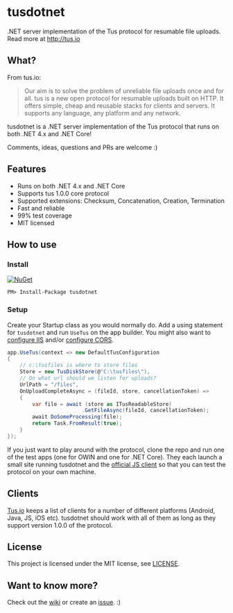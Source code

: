 # tusdotnet
.NET server implementation of the Tus protocol for resumable file uploads. Read more at http://tus.io

## What?
From tus.io:
>Our aim is to solve the problem of unreliable file uploads once and for all. tus is a new open protocol for resumable uploads built on HTTP. It offers simple, cheap and reusable stacks for clients and servers. It supports any language, any platform and any network.

tusdotnet is a .NET server implementation of the Tus protocol that runs on both .NET 4.x and .NET Core!

Comments, ideas, questions and PRs are welcome :)

## Features
* Runs on both .NET 4.x and .NET Core
* Supports tus 1.0.0 core protocol
* Supported extensions: Checksum, Concatenation, Creation, Termination
* Fast and reliable
* 99% test coverage
* MIT licensed

## How to use

### Install

[![NuGet](https://img.shields.io/nuget/v/tusdotnet.svg)](https://www.nuget.org/packages/tusdotnet)

``PM> Install-Package tusdotnet``

### Setup

Create your Startup class as you would normally do. Add a using statement for `tusdotnet` and run `UseTus` on the app builder. You might also want to [configure IIS](https://github.com/smatsson/tusdotnet/wiki/Configure-IIS) and/or [configure CORS](https://github.com/smatsson/tusdotnet/wiki/Cross-domain-requests-(CORS)).

```csharp
app.UseTus(context => new DefaultTusConfiguration
{
	// c:\tusfiles is where to store files
	Store = new TusDiskStore(@"C:\tusfiles\"),
	// On what url should we listen for uploads?
	UrlPath = "/files",
	OnUploadCompleteAsync = (fileId, store, cancellationToken) =>
	{
		var file = await (store as ITusReadableStore)
        				.GetFileAsync(fileId, cancellationToken);
		await DoSomeProcessing(file);
		return Task.FromResult(true);
	}
});
```
 
If you just want to play around with the protocol, clone the repo and run one of the test apps (one for OWIN and one for .NET Core). They each launch a small site running tusdotnet and the [official JS client](https://github.com/tus/tus-js-client) so that you can test the protocol on your own machine.

## Clients
[Tus.io](http://tus.io/implementations.html) keeps a list of clients for a number of different platforms (Android, Java, JS, iOS etc). tusdotnet should work with all of them as long as they support version 1.0.0 of the protocol.

## License
This project is licensed under the MIT license, see [LICENSE](LICENSE).

## Want to know more?
Check out the [wiki](https://github.com/smatsson/tusdotnet/wiki) or create an [issue](https://github.com/smatsson/tusdotnet/issues). :) 
